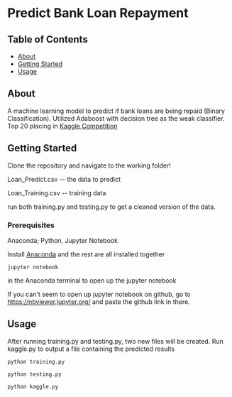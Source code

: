 
# Predict Bank Loan Repayment

## Table of Contents
+ [About](#about)
+ [Getting Started](#getting_started)
+ [Usage](#usage)


## About <a name = "about"></a>
A machine learning model to predict if bank loans are being repaid (Binary Classification). Utilized Adaboost with decision tree as the weak classifier. Top 20 placing in <a href = "https://imgur.com/CINwpWB">Kaggle Competition</a>

## Getting Started <a name = "getting_started"></a>
Clone the repository and navigate to the working folder!

Loan_Predict.csv -- the data to predict

Loan_Training.csv -- training data

run both training.py and testing.py to get a cleaned version of the data.

### Prerequisites

Anaconda; Python, Jupyter Notebook

Install <a href= "https://www.anaconda.com/distribution/">Anaconda</a> and the rest are all installed together

```
jupyter notebook
```

in the Anaconda terminal to open up the jupyter notebook

If you can't seem to open up jupyter notebook on github, go to https://nbviewer.jupyter.org/ and paste the github link in there.


## Usage <a name = "usage"></a>
After running training.py and testing.py, two new files will be created. Run kaggle.py to output a file containing the predicted results

```
python training.py

python testing.py

python kaggle.py
```

